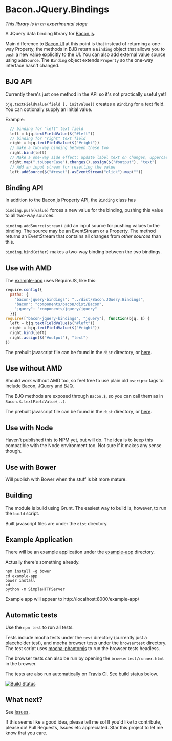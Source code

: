 # Bacon.JQuery.Bindings

*This library is in an experimental stage*

A JQuery data binding library for [Bacon.js](https://github.com/raimohanska/bacon.js).

Main difference to [Bacon.UI](https://github.com/raimohanska/Bacon.UI.js) 
at this point is that instead of returning a 
one-way Property, the methods in BJB return a `Binding` object that
allows you to `push` a new value explicitly to the UI. You can also add
external value source using `addSource`. The `Binding` object extends
`Property` so the one-way interface hasn't changed.

## BJQ API

Currently there's just one method in the API so it's not practically
useful yet!

`bjq.textFieldValue(field [, initValue])` creates a `Binding` for a text field. 
You can optionally supply an initial value.

Example:

```js
  // binding for "left" text field
  left = bjq.textFieldValue($("#left"))
  // binding for "right" text field
  right = bjq.textFieldValue($("#right"))
  // make a two-way binding between these two
  right.bind(left)
  // Make a one-way side effect: update label text on changes, uppercase
  right.map(".toUpperCase").changes().assign($("#output"), "text")
  // Add an input stream for resetting the value
  left.addSource($("#reset").asEventStream("click").map(""))
```

## Binding API

In addition to the Bacon.js Property API, the `Binding` class has

`binding.push(value)` forces a new value for the binding, pushing this
value to all two-way sources.

`binding.addSource(stream)` add an input source for pushing values to
the binding. The source may be an EventStream or a Property. The method
returns an EventStream that contains all changes from *other sources*
than this.

`binding.bind(other)` makes a two-way binding between the two bindings.

## Use with AMD

The [example-app](https://github.com/raimohanska/bacon-jquery-bindings/tree/master/example-app) uses RequireJS, like this:

```js
require.config({
  paths: {
    "bacon-jquery-bindings": "../dist/Bacon.JQuery.Bindings",
    "bacon": "components/bacon/dist/Bacon",
    "jquery": "components/jquery/jquery"
  }})
require(["bacon-jquery-bindings", "jquery"], function(bjq, $) {
  left = bjq.textFieldValue($("#left"))
  right = bjq.textFieldValue($("#right"))
  right.bind(left)
  right.assign($("#output"), "text")
})
```

The prebuilt javascript file can be found in the `dist` directory, or [here](https://raw.github.com/raimohanska/bacon-jquery-bindings/master/dist/Bacon.JQuery.Bindings.js).

## Use without AMD

Should work without AMD too, so feel free to use plain old `<script>` tags to include Bacon, JQuery and BJQ.

The BJQ methods are exposed through `Bacon.$`, so you can call them as in `Bacon.$.textFieldValue(..)`.

The prebuilt javascript file can be found in the `dist` directory, or [here](https://raw.github.com/raimohanska/bacon-jquery-bindings/master/dist/Bacon.JQuery.Bindings.js).

## Use with Node

Haven't published this to NPM yet, but will do. The idea is to keep this compatible with the Node environment too. Not sure if it makes any sense though.

## Use with Bower

Will publish with Bower when the stuff is bit more mature.

## Building

The module is build using Grunt. The easiest way to build is, however,
to run the `build` script.

Built javascript files are under the `dist` directory.

## Example Application

There will be an example application under the [example-app](https://github.com/raimohanska/bacon-jquery-bindings/tree/master/example-app) directory.

Actually there's something already.

    npm install -g bower
    cd example-app
    bower install
    cd -
    python -m SimpleHTTPServer

Example app will appear to http://localhost:8000/example-app/

## Automatic tests

Use the `npm test` to run all tests.

Tests include mocha tests under the `test` directory (currently just a
placeholder test), and mocha browser tests under the `browsertest`
directory. The test script uses [mocha-phantomjs](http://metaskills.net/mocha-phantomjs/) to run the browser tests headless.

The browser tests can also be run by opening the
`browsertest/runner.html` in the browser.

The tests are also run automatically on [Travis CI](https://travis-ci.org/). See build status below.

[![Build Status](https://travis-ci.org/raimohanska/bacon-jquery-bindings.png)](https://travis-ci.org/raimohanska/bacon-jquery-bindings)

## What next?

See [Issues](https://github.com/raimohanska/bacon-jquery-bindings/issues).

If this seems like a good idea, please tell me so! If you'd like to
contribute, please do! Pull Requests, Issues etc appreciated. Star this project to let me know that you care.

